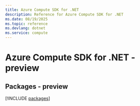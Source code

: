 ```yaml
---
title: Azure Compute SDK for .NET
description: Reference for Azure Compute SDK for .NET
ms.date: 08/19/2025
ms.topic: reference
ms.devlang: dotnet
ms.service: compute
---
```

# Azure Compute SDK for .NET - preview
## Packages - preview
[!INCLUDE [packages](compute-index.md)]